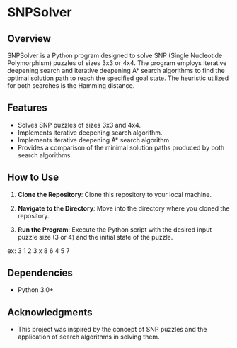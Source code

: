 # SNPSolver

## Overview
SNPSolver is a Python program designed to solve SNP (Single Nucleotide Polymorphism) puzzles of sizes 3x3 or 4x4. The program employs iterative deepening search and iterative deepening A* search algorithms to find the optimal solution path to reach the specified goal state. The heuristic utilized for both searches is the Hamming distance.

## Features
- Solves SNP puzzles of sizes 3x3 and 4x4.
- Implements iterative deepening search algorithm.
- Implements iterative deepening A* search algorithm.
- Provides a comparison of the minimal solution paths produced by both search algorithms.

## How to Use
1. **Clone the Repository**: Clone this repository to your local machine.

2. **Navigate to the Directory**: Move into the directory where you cloned the repository.

3. **Run the Program**: Execute the Python script with the desired input puzzle size (3 or 4) and the initial state of the puzzle.

ex:
3
1 2 3
x 8 6
4 5 7

## Dependencies
- Python 3.0+

## Acknowledgments
- This project was inspired by the concept of SNP puzzles and the application of search algorithms in solving them.
